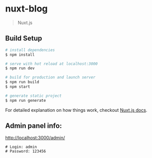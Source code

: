 # nuxt-blog

> Nuxt.js

## Build Setup

``` bash
# install dependencies
$ npm install

# serve with hot reload at localhost:3000
$ npm run dev

# build for production and launch server
$ npm run build
$ npm start

# generate static project
$ npm run generate
```

For detailed explanation on how things work, checkout [Nuxt.js docs](https://nuxtjs.org).

## Admin panel info:

[http://localhost:3000/admin/](http://localhost:3000/admin/)
```
# Login: admin
# Password: 123456
```

